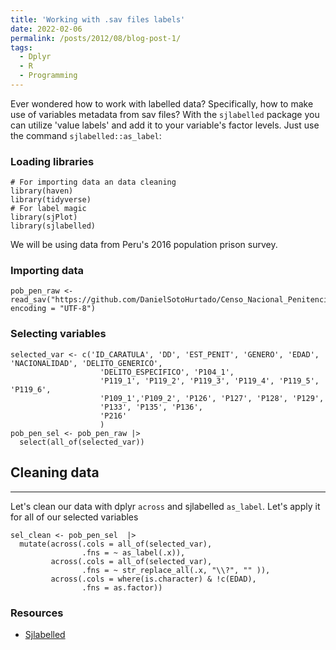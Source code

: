 ```yaml
---
title: 'Working with .sav files labels'
date: 2022-02-06
permalink: /posts/2012/08/blog-post-1/
tags:
  - Dplyr
  - R
  - Programming
---
```


Ever wondered how to work with labelled data? Specifically, how to make use of variables metadata from sav files? With the `sjlabelled` package you can utilize 'value labels' and add it to your variable's factor levels. Just use the command `sjlabelled::as_label`:

### Loading libraries

```
# For importing data an data cleaning
library(haven)
library(tidyverse)
# For label magic
library(sjPlot)
library(sjlabelled)
```
We will be using data from Peru's 2016 population prison survey.

### Importing data
```
pob_pen_raw <- read_sav("https://github.com/DanielSotoHurtado/Censo_Nacional_Penitenciario/raw/main/_data/pob_pen_sel.sav", encoding = "UTF-8")
```
### Selecting variables
```
selected_var <- c('ID_CARATULA', 'DD', 'EST_PENIT', 'GENERO', 'EDAD', 'NACIONALIDAD', 'DELITO_GENERICO',
                    'DELITO_ESPECIFICO', 'P104_1',
                    'P119_1', 'P119_2', 'P119_3', 'P119_4', 'P119_5', 'P119_6',
                    'P109_1','P109_2', 'P126', 'P127', 'P128', 'P129',
                    'P133', 'P135', 'P136',
                    'P216'
                    )
pob_pen_sel <- pob_pen_raw |>
  select(all_of(selected_var))
```

## Cleaning data
------
Let's clean our data with dplyr `across` and sjlabelled `as_label`. Let's apply it for all of our selected variables
```
sel_clean <- pob_pen_sel  |> 
  mutate(across(.cols = all_of(selected_var),
                .fns = ~ as_label(.x)),
         across(.cols = all_of(selected_var),
                .fns = ~ str_replace_all(.x, "\\?", "" )),
         across(.cols = where(is.character) & !c(EDAD),
                .fns = as.factor))
```
### Resources

* [Sjlabelled](https://strengejacke.github.io/sjlabelled/articles/labelleddata.html#getting-and-setting-value-and-variable-labels-1)
